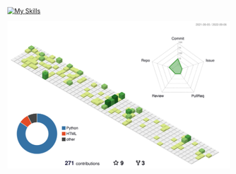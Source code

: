 [![My Skills](https://skillicons.dev/icons?i=django,py,flask,fastapi,nodejs,express,jest,prisma,ts,react,nextjs,styledcomponents,js,dart,flutter,html,css,vscode,git,github)](https://skillicons.dev)


![](./profile-3d-contrib/profile-green-animate.svg)
